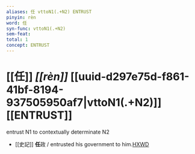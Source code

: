 ```yaml
---
aliases: 任 vttoN1(.+N2) ENTRUST
pinyin: rèn
word: 任
syn-func: vttoN1(.+N2)
sem-feat: 
total: 1
concept: ENTRUST 
---
```

# [[任]] *[[rèn]]*  [[uuid-d297e75d-f861-41bf-8194-937505950af7|vttoN1(.+N2)]] [[ENTRUST]]
entrust N1 to contextually determinate N2
 - [[史記]] **任**政
                     / entrusted his government to him.[HXWD](https://hxwd.org/textview.html?location=KR2a0001_tls_032-26a.48)